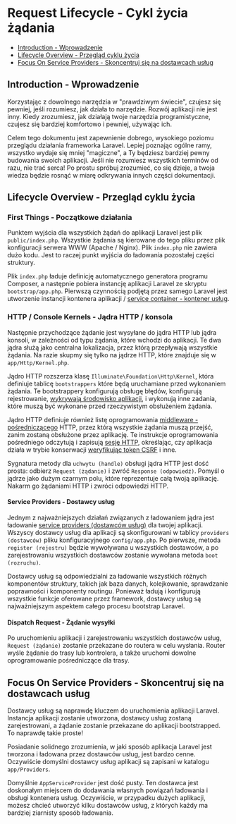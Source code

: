# Request Lifecycle - Cykl życia żądania

- [Introduction - Wprowadzenie](#introduction)
- [Lifecycle Overview - Przegląd cyklu życia](#lifecycle-overview)
- [Focus On Service Providers - Skoncentruj się na dostawcach usług](#focus-on-service-providers)

<a name="introduction"></a>
## Introduction - Wprowadzenie

Korzystając z dowolnego narzędzia w "prawdziwym świecie", czujesz się pewniej, jeśli rozumiesz, jak działa to narzędzie. Rozwój aplikacji nie jest inny. Kiedy zrozumiesz, jak działają twoje narzędzia programistyczne, czujesz się bardziej komfortowo i pewniej, używając ich.

Celem tego dokumentu jest zapewnienie dobrego, wysokiego poziomu przeglądu działania frameworka Laravel. Lepiej poznając ogólne ramy, wszystko wydaje się mniej "magiczne", a Ty będziesz bardziej pewny budowania swoich aplikacji. Jeśli nie rozumiesz wszystkich terminów od razu, nie trać serca! Po prostu spróbuj zrozumieć, co się dzieje, a twoja wiedza będzie rosnąć w miarę odkrywania innych części dokumentacji.

<a name="lifecycle-overview"></a>
## Lifecycle Overview - Przegląd cyklu życia

### First Things - Początkowe działania

Punktem wyjścia dla wszystkich żądań do aplikacji Laravel jest plik `public/index.php`. Wszystkie żądania są kierowane do tego pliku przez plik konfiguracji serwera WWW (Apache / Nginx). Plik `index.php` nie zawiera dużo kodu. Jest to raczej punkt wyjścia do ładowania pozostałej części struktury.

Plik `index.php` ładuje definicję automatycznego generatora programu Composer, a następnie pobiera instancję aplikacji Laravel ze skryptu `bootstrap/app.php`. Pierwszą czynnością podjętą przez samego Laravel jest utworzenie instancji kontenera aplikacji / [service container - kontener usług](/docs/{{version}}/container).

### HTTP / Console Kernels - Jądra HTTP / konsola

Następnie przychodzące żądanie jest wysyłane do jądra HTTP lub jądra konsoli, w zależności od typu żądania, które wchodzi do aplikacji. Te dwa jądra służą jako centralna lokalizacja, przez którą przepływają wszystkie żądania. Na razie skupmy się tylko na jądrze HTTP, które znajduje się w `app/Http/Kernel.php`.

Jądro HTTP rozszerza klasę `Illuminate\Foundation\Http\Kernel`, która definiuje tablicę `bootstrappers` które będą uruchamiane przed wykonaniem żądania. Te bootstrappery konfigurują obsługę błędów, konfigurują rejestrowanie, [wykrywają środowisko aplikacji](/docs/{{version}}/configuration#environment-configuration), i wykonują inne zadania, które muszą być wykonane przed rzeczywistym obsłużeniem żądania.

Jądro HTTP definiuje również listę oprogramowania [middleware - pośredniczącego](/docs/{{version}}/middleware) HTTP, przez którą wszystkie żądania muszą przejść, zanim zostaną obsłużone przez aplikację. Te instrukcje oprogramowania pośredniego odczytują i zapisują [sesję HTTP](/docs/{{version}}/session), określając, czy aplikacja działa w trybie konserwacji [weryfikując token CSRF](/docs/{{version}}/csrf) i inne.

Sygnatura metody dla `uchwytu (handle)` obsługi jądra HTTP jest dość prosta: odbierz `Request (żądanie)` i zwróć `Response (odpowiedź)`. Pomyśl o jądrze jako dużym czarnym polu, które reprezentuje całą twoją aplikację. Nakarm go żądaniami HTTP i zwróci odpowiedzi HTTP.

#### Service Providers - Dostawcy usług

Jednym z najważniejszych działań związanych z ładowaniem jądra jest ładowanie [service providers (dostawców usług)](/docs/{{version}}/providers) dla twojej aplikacji. Wszyscy dostawcy usług dla aplikacji są skonfigurowani w tablicy `providers (dostawców)` pliku konfiguracyjnego `config/app.php`. Po pierwsze, metoda `register (rejestru)` będzie wywoływana u wszystkich dostawców, a po zarejestrowaniu wszystkich dostawców zostanie wywołana metoda `boot (rozruchu)`.

Dostawcy usług są odpowiedzialni za ładowanie wszystkich różnych komponentów struktury, takich jak baza danych, kolejkowanie, sprawdzanie poprawności i komponenty routingu. Ponieważ ładują i konfigurują wszystkie funkcje oferowane przez framework, dostawcy usług są najważniejszym aspektem całego procesu bootstrap Laravel.

#### Dispatch Request - Żądanie wysyłki

Po uruchomieniu aplikacji i zarejestrowaniu wszystkich dostawców usług, `Request (żądanie)` zostanie przekazane do routera w celu wysłania. Router wyśle żądanie do trasy lub kontrolera, a także uruchomi dowolne oprogramowanie pośredniczące dla trasy.

<a name="focus-on-service-providers"></a>
## Focus On Service Providers - Skoncentruj się na dostawcach usług

Dostawcy usług są naprawdę kluczem do uruchomienia aplikacji Laravel. Instancja aplikacji zostanie utworzona, dostawcy usług zostaną zarejestrowani, a żądanie zostanie przekazane do aplikacji bootstrapped. To naprawdę takie proste!

Posiadanie solidnego zrozumienia, w jaki sposób aplikacja Laravel jest tworzona i ładowana przez dostawców usług, jest bardzo cenne. Oczywiście domyślni dostawcy usług aplikacji są zapisani w katalogu `app/Providers`.

Domyślnie `AppServiceProvider` jest dość pusty. Ten dostawca jest doskonałym miejscem do dodawania własnych powiązań ładowania i obsługi kontenera usług. Oczywiście, w przypadku dużych aplikacji, możesz chcieć utworzyć kilku dostawców usług, z których każdy ma bardziej ziarnisty sposób ładowania.